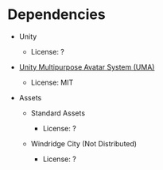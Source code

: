 # Dependencies

- Unity

  - License: ?

- [Unity Multipurpose Avatar System (UMA)](https://github.com/umasteeringgroup/UMA)

  - License: MIT

- Assets

  - Standard Assets

    - License: ?

  - Windridge City (Not Distributed)

    - License: ?
